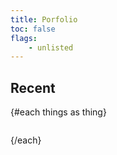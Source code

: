```yaml
---
title: Porfolio
toc: false
flags:
	- unlisted
---
```


<!-- ```html -->
<script>
	import MD from "$lib/md";
  const things = [
    {
      label: 'Tranformers United',
      icon: 'https://img.icons8.com/clouds/100/code.png',
      desc: 'Implementation of Transformer Architecture in JAX',
      links: [
        ['Blog Post', 'https://github.com/sandeshkatakam/Generative-Models-in-JAX'],
        ['Source Code', 'https://github.com/sandeshkatakam/Transformers-United']
      ]
    },
    {
      label: 'Generative Models in JAX',
      icon: 'https://img.icons8.com/clouds/100/code.png',
      desc: 'Implementations of generative models in JAX framework',
      links: [
        ['Blog Post', 'https://github.com/sandeshkatakam/Generative-Models-in-JAX'],
        ['Source Code', 'https://github.com/sandeshkatakam/Generative-Models-in-JAX']
      ]
    },
    {
      label: 'SpinningUp RL in Julia',
      icon: 'https://img.icons8.com/clouds/100/code.png',
      desc: 'Implementation of RL Algos in Julia',
      links: [
        ['Blog Post', 'https://github.com/sandeshkatakam/Generative-Models-in-JAX'],
        ['Source Code', 'https://github.com/sandeshkatakam/SpinningUp-RL-Julia']
      ]
    },
        {
      label: 'NeuralODE for Brain Tumor Segmentation',
      icon: 'https://img.icons8.com/clouds/100/code.png',
      desc: 'Implementation of NeuralODE Model for BraTS dataset',
      links: [
        ['Blog Post', 'https://github.com/sandeshkatakam/Generative-Models-in-JAX'],
        ['Source Code', 'https://github.com/sandeshkatakam/NeuralODEs-for-brain-tumor-segmentation']
      ]
    },
    {
      label: 'Numerics.jl',
      icon: 'https://img.icons8.com/clouds/100/code.png',
      desc: 'Julia package for Scientific computing and Numerical Methods',
      links: [
        ['Blog Post', 'https://github.com/sandeshkatakam/Generative-Models-in-JAX'],
        ['Source Code', 'https://github.com/sandeshkatakam/Numerics.jl']
      ]
    },
  ]
</script>
<!-- ``` -->

## Recent

<ul>
{#each things as thing}
  <li>
    <MD.Thing {thing}/>
  </li>
{/each}
</ul>

<style>
  ul, li {
    list-style: none;
    margin: 0;
    padding: 0;
  }

  ul {
    display: flex;
    flex-direction: column;
    gap: 1em;
  }
</style>
